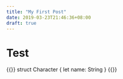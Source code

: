 ```yaml
---
title: "My First Post"
date: 2019-03-23T21:46:36+08:00
draft: true
---
```


# Test

{{<highlight swift>}}
struct Character {
    let name: String
}
{{</highlight>}}